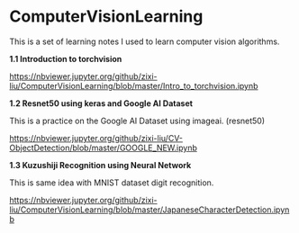 # ComputerVisionLearning
This is a set of learning notes I used to learn computer vision algorithms.


**1.1 Introduction to torchvision**


https://nbviewer.jupyter.org/github/zixi-liu/ComputerVisionLearning/blob/master/Intro_to_torchvision.ipynb

**1.2 Resnet50 using keras and Google AI Dataset**

This is a practice on the Google AI Dataset using imageai. (resnet50)

https://nbviewer.jupyter.org/github/zixi-liu/CV-ObjectDetection/blob/master/GOOGLE_NEW.ipynb

**1.3 Kuzushiji Recognition using Neural Network**

This is same idea with MNIST dataset digit recognition.

https://nbviewer.jupyter.org/github/zixi-liu/ComputerVisionLearning/blob/master/JapaneseCharacterDetection.ipynb


